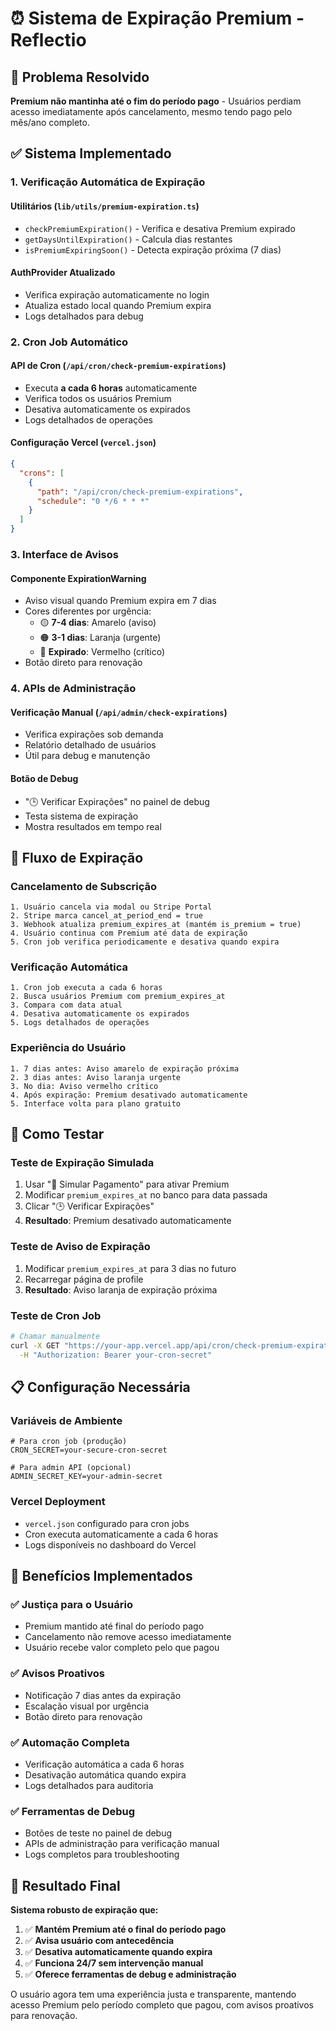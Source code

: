 # ⏰ Sistema de Expiração Premium - Reflectio

## 🎯 Problema Resolvido

**Premium não mantinha até o fim do período pago** - Usuários perdiam acesso imediatamente após cancelamento, mesmo tendo pago pelo mês/ano completo.

## ✅ Sistema Implementado

### **1. Verificação Automática de Expiração**

#### **Utilitários (`lib/utils/premium-expiration.ts`)**

- `checkPremiumExpiration()` - Verifica e desativa Premium expirado
- `getDaysUntilExpiration()` - Calcula dias restantes
- `isPremiumExpiringSoon()` - Detecta expiração próxima (7 dias)

#### **AuthProvider Atualizado**

- Verifica expiração automaticamente no login
- Atualiza estado local quando Premium expira
- Logs detalhados para debug

### **2. Cron Job Automático**

#### **API de Cron (`/api/cron/check-premium-expirations`)**

- Executa **a cada 6 horas** automaticamente
- Verifica todos os usuários Premium
- Desativa automaticamente os expirados
- Logs detalhados de operações

#### **Configuração Vercel (`vercel.json`)**

```json
{
  "crons": [
    {
      "path": "/api/cron/check-premium-expirations",
      "schedule": "0 */6 * * *"
    }
  ]
}
```

### **3. Interface de Avisos**

#### **Componente ExpirationWarning**

- Aviso visual quando Premium expira em 7 dias
- Cores diferentes por urgência:
  - 🟡 **7-4 dias**: Amarelo (aviso)
  - 🟠 **3-1 dias**: Laranja (urgente)
  - 🔴 **Expirado**: Vermelho (crítico)
- Botão direto para renovação

### **4. APIs de Administração**

#### **Verificação Manual (`/api/admin/check-expirations`)**

- Verifica expirações sob demanda
- Relatório detalhado de usuários
- Útil para debug e manutenção

#### **Botão de Debug**

- "🕒 Verificar Expirações" no painel de debug
- Testa sistema de expiração
- Mostra resultados em tempo real

## 🔄 Fluxo de Expiração

### **Cancelamento de Subscrição**

```
1. Usuário cancela via modal ou Stripe Portal
2. Stripe marca cancel_at_period_end = true
3. Webhook atualiza premium_expires_at (mantém is_premium = true)
4. Usuário continua com Premium até data de expiração
5. Cron job verifica periodicamente e desativa quando expira
```

### **Verificação Automática**

```
1. Cron job executa a cada 6 horas
2. Busca usuários Premium com premium_expires_at
3. Compara com data atual
4. Desativa automaticamente os expirados
5. Logs detalhados de operações
```

### **Experiência do Usuário**

```
1. 7 dias antes: Aviso amarelo de expiração próxima
2. 3 dias antes: Aviso laranja urgente
3. No dia: Aviso vermelho crítico
4. Após expiração: Premium desativado automaticamente
5. Interface volta para plano gratuito
```

## 🧪 Como Testar

### **Teste de Expiração Simulada**

1. Usar "🧪 Simular Pagamento" para ativar Premium
2. Modificar `premium_expires_at` no banco para data passada
3. Clicar "🕒 Verificar Expirações"
4. **Resultado**: Premium desativado automaticamente

### **Teste de Aviso de Expiração**

1. Modificar `premium_expires_at` para 3 dias no futuro
2. Recarregar página de profile
3. **Resultado**: Aviso laranja de expiração próxima

### **Teste de Cron Job**

```bash
# Chamar manualmente
curl -X GET "https://your-app.vercel.app/api/cron/check-premium-expirations" \
  -H "Authorization: Bearer your-cron-secret"
```

## 📋 Configuração Necessária

### **Variáveis de Ambiente**

```env
# Para cron job (produção)
CRON_SECRET=your-secure-cron-secret

# Para admin API (opcional)
ADMIN_SECRET_KEY=your-admin-secret
```

### **Vercel Deployment**

- `vercel.json` configurado para cron jobs
- Cron executa automaticamente a cada 6 horas
- Logs disponíveis no dashboard do Vercel

## 🎯 Benefícios Implementados

### **✅ Justiça para o Usuário**

- Premium mantido até final do período pago
- Cancelamento não remove acesso imediatamente
- Usuário recebe valor completo pelo que pagou

### **✅ Avisos Proativos**

- Notificação 7 dias antes da expiração
- Escalação visual por urgência
- Botão direto para renovação

### **✅ Automação Completa**

- Verificação automática a cada 6 horas
- Desativação automática quando expira
- Logs detalhados para auditoria

### **✅ Ferramentas de Debug**

- Botões de teste no painel de debug
- APIs de administração para verificação manual
- Logs completos para troubleshooting

## 🚀 Resultado Final

**Sistema robusto de expiração que:**

1. ✅ **Mantém Premium até o final do período pago**
2. ✅ **Avisa usuário com antecedência**
3. ✅ **Desativa automaticamente quando expira**
4. ✅ **Funciona 24/7 sem intervenção manual**
5. ✅ **Oferece ferramentas de debug e administração**

O usuário agora tem uma experiência justa e transparente, mantendo acesso Premium pelo período completo que pagou, com avisos proativos para renovação.
